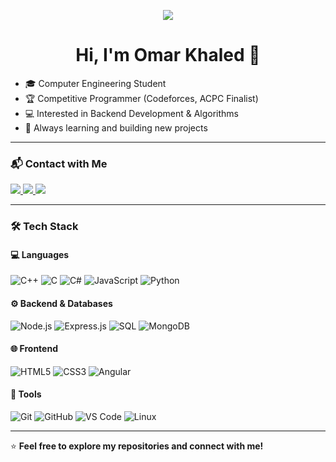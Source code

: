 <!-- Typing SVG -->
<p align="center">
  <a href="https://github.com/DenverCoder1/readme-typing-svg">
    <img src="https://readme-typing-svg.herokuapp.com?lines=Computer+Engineering+Student;Competitive+Programmer;Backend+Developer;Always+Learning+New+Things&center=true&width=500&height=45&color=36BCF7&vCenter=true&size=22">
  </a>
</p>

<h1 align="center">Hi, I'm Omar Khaled 👋</h1>

- 🎓 Computer Engineering Student  
- 🏆 Competitive Programmer (Codeforces, ACPC Finalist)  
- 💻 Interested in Backend Development & Algorithms  
- 🚀 Always learning and building new projects  

---

### 📬 Contact with Me

<a href="https://www.linkedin.com/in/omar-khaled-7100aa23a/" target="_blank">
  <img src="https://img.shields.io/badge/-Omar%20Khaled-0077B5?style=for-the-badge&logo=Linkedin&logoColor=white"/>
</a>

<a href="https://t.me/omarkhaled710" target="_blank">
  <img src="https://img.shields.io/badge/-Omar%20Khaled-26A5E4?style=for-the-badge&logo=Telegram&logoColor=white"/>
</a>

<a href="https://codeforces.com/profile/omarkhaled1812" target="_blank">
  <img src="https://img.shields.io/badge/Codeforces-1F8ACB?style=for-the-badge&logo=Codeforces&logoColor=white"/>
</a>

---

### 🛠 Tech Stack

#### 💻 Languages
![C++](https://img.shields.io/badge/-C++-05122A?style=flat&logo=c%2B%2B&logoColor=00599C)
![C](https://img.shields.io/badge/-C-05122A?style=flat&logo=c&logoColor=A8B9CC)
![C#](https://img.shields.io/badge/-CSharp-05122A?style=flat&logo=csharp&logoColor=239120)
![JavaScript](https://img.shields.io/badge/-JavaScript-05122A?style=flat&logo=javascript)
![Python](https://img.shields.io/badge/-Python-05122A?style=flat&logo=python&logoColor=3776AB)

#### ⚙️ Backend & Databases
![Node.js](https://img.shields.io/badge/-Node.js-05122A?style=flat&logo=node.js)
![Express.js](https://img.shields.io/badge/-Express.js-05122A?style=flat&logo=express)
![SQL](https://img.shields.io/badge/-SQL-05122A?style=flat&logo=mysql)
![MongoDB](https://img.shields.io/badge/-MongoDB-05122A?style=flat&logo=mongodb&logoColor=47A248)

#### 🌐 Frontend
![HTML5](https://img.shields.io/badge/-HTML5-05122A?style=flat&logo=HTML5)
![CSS3](https://img.shields.io/badge/-CSS3-05122A?style=flat&logo=CSS3&logoColor=1572B6)
![Angular](https://img.shields.io/badge/-Angular-05122A?style=flat&logo=angular&logoColor=DD0031)

#### 🧰 Tools
![Git](https://img.shields.io/badge/-Git-05122A?style=flat&logo=git)
![GitHub](https://img.shields.io/badge/-GitHub-05122A?style=flat&logo=github)
![VS Code](https://img.shields.io/badge/-VS%20Code-05122A?style=flat&logo=visual-studio-code&logoColor=007ACC)
![Linux](https://img.shields.io/badge/-Linux-05122A?style=flat&logo=linux)

---

⭐ **Feel free to explore my repositories and connect with me!**
